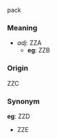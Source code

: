 pack
### Meaning
+ _adj_: ZZA
    + __eg__: ZZB

### Origin

ZZC

### Synonym

__eg__: ZZD

+ ZZE


